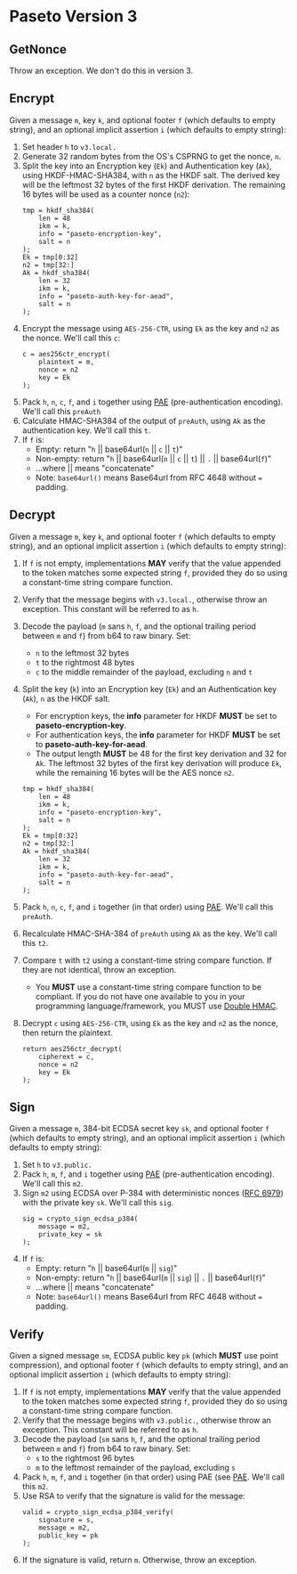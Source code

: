 # Paseto Version 3

## GetNonce

Throw an exception. We don't do this in version 3.

## Encrypt

Given a message `m`, key `k`, and optional footer `f`
(which defaults to empty string), and an optional
implicit assertion `i` (which defaults to empty string):

1. Set header `h` to `v3.local.`
2. Generate 32 random bytes from the OS's CSPRNG
   to get the nonce, `n`.
3. Split the key into an Encryption key (`Ek`) and Authentication key (`Ak`),
   using HKDF-HMAC-SHA384, with `n` as the HKDF salt.
   The derived key will be the leftmost 32 bytes of the first HKDF derivation.
   The remaining 16 bytes will be used as a counter nonce (`n2`):
   ```
   tmp = hkdf_sha384(
       len = 48
       ikm = k,
       info = "paseto-encryption-key",
       salt = n
   );
   Ek = tmp[0:32]
   n2 = tmp[32:]
   Ak = hkdf_sha384(
       len = 32
       ikm = k,
       info = "paseto-auth-key-for-aead",
       salt = n
   );
   ```
5. Encrypt the message using `AES-256-CTR`, using `Ek` as the key and
   `n2` as the nonce. We'll call this `c`:
   ```
   c = aes256ctr_encrypt(
       plaintext = m,
       nonce = n2
       key = Ek
   );
   ```
6. Pack `h`, `n`, `c`, `f`, and `i` together using
   [PAE](https://github.com/paragonie/paseto/blob/master/docs/01-Protocol-Versions/Common.md#authentication-padding)
   (pre-authentication encoding). We'll call this `preAuth`
7. Calculate HMAC-SHA384 of the output of `preAuth`, using `Ak` as the
   authentication key. We'll call this `t`.
8. If `f` is:
    * Empty: return "`h` || base64url(`n` || `c` || `t`)"
    * Non-empty: return "`h` || base64url(`n` || `c` || `t`) || `.` || base64url(`f`)"
    * ...where || means "concatenate"
    * Note: `base64url()` means Base64url from RFC 4648 without `=` padding.

## Decrypt

Given a message `m`, key `k`, and optional footer `f`
(which defaults to empty string), and an optional
implicit assertion `i` (which defaults to empty string):


1. If `f` is not empty, implementations **MAY** verify that the value appended
   to the token matches some expected string `f`, provided they do so using a
   constant-time string compare function.
2. Verify that the message begins with `v3.local.`, otherwise throw an
   exception. This constant will be referred to as `h`.
3. Decode the payload (`m` sans `h`, `f`, and the optional trailing period
   between `m` and `f`) from b64 to raw binary. Set:
    * `n` to the leftmost 32 bytes
    * `t` to the rightmost 48 bytes
    * `c` to the middle remainder of the payload, excluding `n` and `t`
4. Split the key (`k`) into an Encryption key (`Ek`) and an Authentication key
   (`Ak`), `n` as the HKDF salt.
    * For encryption keys, the **info** parameter for HKDF **MUST** be set to
      **paseto-encryption-key**.
    * For authentication keys, the **info** parameter for HKDF **MUST** be set to
      **paseto-auth-key-for-aead**.
    * The output length **MUST** be 48 for the first key derivation and 32 for `Ak`.
      The leftmost 32 bytes of the first key derivation will produce `Ek`, while
      the remaining 16 bytes will be the AES nonce `n2`.

   ```
   tmp = hkdf_sha384(
       len = 48
       ikm = k,
       info = "paseto-encryption-key",
       salt = n
   );
   Ek = tmp[0:32]
   n2 = tmp[32:]
   Ak = hkdf_sha384(
       len = 32
       ikm = k,
       info = "paseto-auth-key-for-aead",
       salt = n
   );
   ```
5. Pack `h`, `n`, `c`, `f`, and `i` together (in that order) using
   [PAE](https://github.com/paragonie/paseto/blob/master/docs/01-Protocol-Versions/Common.md#authentication-padding).
   We'll call this `preAuth`.
6. Recalculate HMAC-SHA-384 of `preAuth` using `Ak` as the key. We'll call this
   `t2`.
7. Compare `t` with `t2` using a constant-time string compare function. If they
   are not identical, throw an exception.
   * You **MUST** use a constant-time string compare function to be compliant.
     If you do not have one available to you in your programming language/framework,
     you MUST use [Double HMAC](https://paragonie.com/blog/2015/11/preventing-timing-attacks-on-string-comparison-with-double-hmac-strategy).
8. Decrypt `c` using `AES-256-CTR`, using `Ek` as the key and `n2` as the nonce,
   then return the plaintext.
   ```
   return aes256ctr_decrypt(
       cipherext = c,
       nonce = n2
       key = Ek
   );
   ```

## Sign

Given a message `m`, 384-bit ECDSA secret key `sk`, and
optional footer `f` (which defaults to empty string), and an optional
implicit assertion `i` (which defaults to empty string):

1. Set `h` to `v3.public.`
2. Pack `h`, `m`, `f`, and `i` together using
   [PAE](https://github.com/paragonie/paseto/blob/master/docs/01-Protocol-Versions/Common.md#authentication-padding)
   (pre-authentication encoding). We'll call this `m2`.
3. Sign `m2` using ECDSA over P-384 with deterministic nonces ([RFC 6979](https://tools.ietf.org/html/rfc6979))
   with the private key `sk`. We'll call this `sig`.
   ```
   sig = crypto_sign_ecdsa_p384(
       message = m2,
       private_key = sk
   );
   ```
4. If `f` is:
    * Empty: return "`h` || base64url(`m` || `sig`)"
    * Non-empty: return "`h` || base64url(`m` || `sig`) || `.` || base64url(`f`)"
    * ...where || means "concatenate"
    * Note: `base64url()` means Base64url from RFC 4648 without `=` padding.

## Verify

Given a signed message `sm`, ECDSA public key `pk` (which **MUST** use point compression),
and optional footer `f` (which defaults to empty string), and an optional
implicit assertion `i` (which defaults to empty string):

1. If `f` is not empty, implementations **MAY** verify that the value appended
   to the token matches some expected string `f`, provided they do so using a
   constant-time string compare function.
2. Verify that the message begins with `v3.public.`, otherwise throw an
   exception. This constant will be referred to as `h`.
3. Decode the payload (`sm` sans `h`, `f`, and the optional trailing period
   between `m` and `f`) from b64 to raw binary. Set:
    * `s` to the rightmost 96 bytes
    * `m` to the leftmost remainder of the payload, excluding `s`
4. Pack `h`, `m`, `f`, and `i` together (in that order) using PAE (see
   [PAE](https://github.com/paragonie/paseto/blob/master/docs/01-Protocol-Versions/Common.md#authentication-padding).
   We'll call this `m2`.
5. Use RSA to verify that the signature is valid for the message:
   ```
   valid = crypto_sign_ecdsa_p384_verify(
       signature = s,
       message = m2,
       public_key = pk
   );
   ```
6. If the signature is valid, return `m`. Otherwise, throw an exception.
